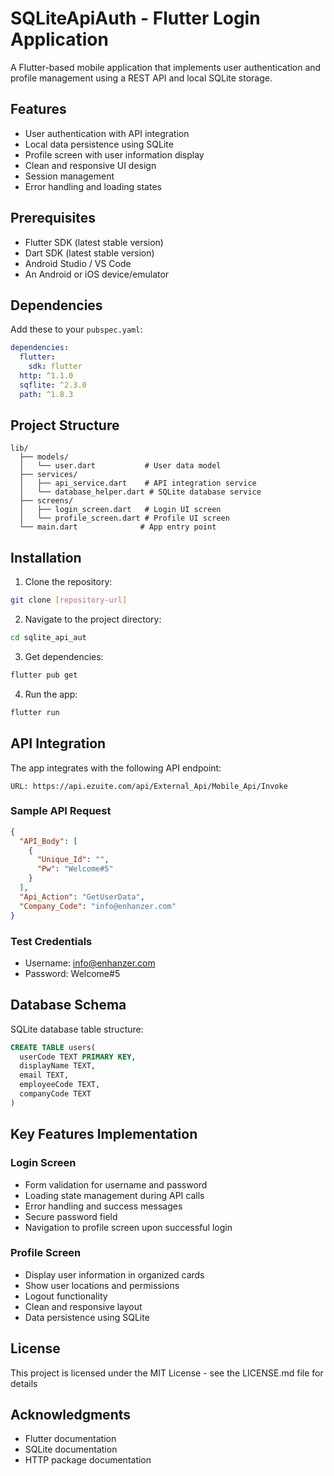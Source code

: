 # SQLiteApiAuth - Flutter Login Application

A Flutter-based mobile application that implements user authentication and profile management using a REST API and local SQLite storage.

## Features

- User authentication with API integration 
- Local data persistence using SQLite
- Profile screen with user information display
- Clean and responsive UI design
- Session management
- Error handling and loading states

## Prerequisites

- Flutter SDK (latest stable version)
- Dart SDK (latest stable version)
- Android Studio / VS Code
- An Android or iOS device/emulator

## Dependencies

Add these to your `pubspec.yaml`:

```yaml
dependencies:
  flutter:
    sdk: flutter
  http: ^1.1.0
  sqflite: ^2.3.0
  path: ^1.8.3
```

## Project Structure

```
lib/
  ├── models/
  │   └── user.dart           # User data model
  ├── services/
  │   ├── api_service.dart    # API integration service
  │   └── database_helper.dart # SQLite database service
  ├── screens/
  │   ├── login_screen.dart   # Login UI screen
  │   └── profile_screen.dart # Profile UI screen
  └── main.dart              # App entry point
```

## Installation

1. Clone the repository:
```bash
git clone [repository-url]
```

2. Navigate to the project directory:
```bash
cd sqlite_api_aut
```

3. Get dependencies:
```bash
flutter pub get
```

4. Run the app:
```bash
flutter run
```

## API Integration

The app integrates with the following API endpoint:
```
URL: https://api.ezuite.com/api/External_Api/Mobile_Api/Invoke
```

### Sample API Request
```json
{
  "API_Body": [
    {
      "Unique_Id": "",
      "Pw": "Welcome#5"
    }
  ],
  "Api_Action": "GetUserData",
  "Company_Code": "info@enhanzer.com"
}
```

### Test Credentials

- Username: info@enhanzer.com
- Password: Welcome#5

## Database Schema

SQLite database table structure:

```sql
CREATE TABLE users(
  userCode TEXT PRIMARY KEY,
  displayName TEXT,
  email TEXT,
  employeeCode TEXT,
  companyCode TEXT
)
```

## Key Features Implementation

### Login Screen
- Form validation for username and password
- Loading state management during API calls
- Error handling and success messages
- Secure password field
- Navigation to profile screen upon successful login

### Profile Screen
- Display user information in organized cards
- Show user locations and permissions
- Logout functionality
- Clean and responsive layout
- Data persistence using SQLite

## License

This project is licensed under the MIT License - see the LICENSE.md file for details

## Acknowledgments

- Flutter documentation
- SQLite documentation
- HTTP package documentation